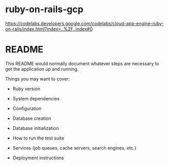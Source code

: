 # ruby-on-rails-gcp
https://codelabs.developers.google.com/codelabs/cloud-app-engine-ruby-on-rails/index.html?index=..%2F..index#0

# README

This README would normally document whatever steps are necessary to get the
application up and running.

Things you may want to cover:

* Ruby version

* System dependencies

* Configuration

* Database creation

* Database initialization

* How to run the test suite

* Services (job queues, cache servers, search engines, etc.)

* Deployment instructions